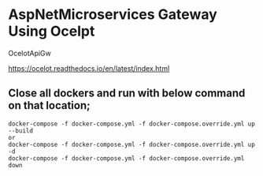 # AspNetMicroservices Gateway Using Ocelpt
OcelotApiGw

https://ocelot.readthedocs.io/en/latest/index.html

## Close all dockers and run with below command on that location;

	docker-compose -f docker-compose.yml -f docker-compose.override.yml up --build
	or
	docker-compose -f docker-compose.yml -f docker-compose.override.yml up -d
	docker-compose -f docker-compose.yml -f docker-compose.override.yml down